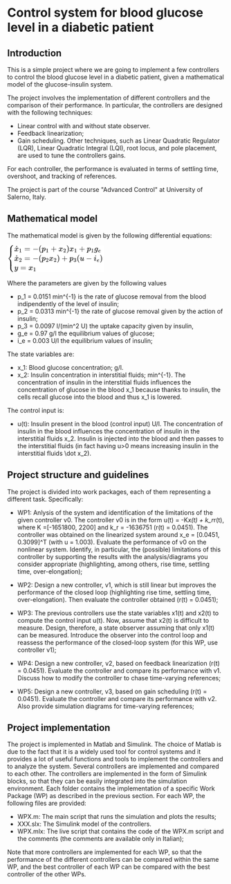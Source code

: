 # Control system for blood glucose level in a diabetic patient
## Introduction
This is a simple project where we are going to implement a few controllers to control the blood glucose level in a diabetic patient, given a mathematical model of the glucose-insulin system. 

The project involves the implementation of different controllers and the comparison of their performance. In particular, the controllers are designed with the following techniques:
- Linear control with and without state observer. 
- Feedback linearization;
- Gain scheduling.
Other techniques, such as Linear Quadratic Regulator (LQR), Linear Quadratic Integral (LQI), root locus, and pole placement, are used to tune the controllers gains.

For each controller, the performance is evaluated in terms of settling time, overshoot, and tracking of references.

The project is part of the course "Advanced Control" at University of Salerno, Italy.

## Mathematical model
The mathematical model is given by the following differential equations:

![plot](./img/glucose-insulin-dynamics.png)

Where the parameters are given by the following values
- p_1 = 0.0151 min^{-1} is the rate of glucose removal from the blood indipendently of the level of insulin;
- p_2 = 0.0313 min^{-1} the rate of glucose removal given by the action of insulin; 
- p_3 = 0.0097 l/(min^2 U) the uptake capacity given by insulin, 
- g_e = 0.97 g/l the equilibrium values of glucose;
- i_e = 0.003 U/l the equilibrium values of insulin;

The state variables are:
- x_1: Blood glucose concentration; g/l.
- x_2: Insulin concentration in interstitial fluids; min^{-1}. The concentration of insulin in the interstitial fluids influences the concentration of glucose in the blood x_1 because thanks to insulin, the cells recall glucose into the blood and thus x_1 is lowered.

The control input is:
- u(t): Insulin present in the blood (control input) U/l. The concentration of insulin in the blood influences the concentration of insulin in the interstitial fluids x_2. Insulin is injected into the blood and then passes to the interstitial fluids (in fact having u>0 means increasing insulin in the interstitial fluids \dot x_2).

## Project structure and guidelines
The project is divided into work packages, each of them representing a different task. Specifically:
- WP1: Anlysis of the system and identification of the limitations of the given controller v0. The controller v0 is in the form u(t) = -K*x(t) + k_r*r(t), where K =[-1651800, 2200] and k_r = -1636751 (r(t) = 0.0451). The controller was obtained on the linearized system around x_e = [0.0451, 0.3099]^T (with u = 1.003). Evaluate the performance of v0 on the nonlinear system. Identify, in particular, the (possible) limitations of this controller by supporting the results with the analysis/diagrams you consider appropriate (highlighting, among others, rise time, settling time, over-elongation); 

- WP2: Design a new controller, v1, which is still linear but improves the performance of the closed loop (highlighting rise time, settling time, over-elongation). Then evaluate the controller obtained (r(t) = 0.0451);

- WP3: The previous controllers use the state variables x1(t) and x2(t) to compute the control input u(t).
 Now, assume that x2(t) is difficult to measure. Design, therefore, a state observer assuming that only x1(t) can be measured. Introduce the observer into the control loop and reassess the performance of the closed-loop system (for this WP, use controller v1);

- WP4: Design a new controller, v2, based on feedback linearization (r(t) = 0.0451). Evaluate the controller and compare its performance with v1. Discuss how to modify the controller to chase time-varying references;

- WP5: Design a new controller, v3, based on gain scheduling (r(t) = 0.0451). Evaluate the controller and compare its performance with v2. Also provide simulation diagrams for time-varying references;

## Project implementation
The project is implemented in Matlab and Simulink. The choice of Matlab is due to the fact that it is a widely used tool for control systems and it provides a lot of useful functions and tools to implement the controllers and to analyze the system. 
Several controllers are implemented and compared to each other. The controllers are implemented in the form of Simulink blocks, so that they can be easily integrated into the simulation environment.
Each folder contains the implementation of a specific Work Package (WP) as described in the previous section.
For each WP, the following files are provided:
- WPX.m: The main script that runs the simulation and plots the results;
- XXX.slx: The Simulink model of the controllers. 
- WPX.mlx: The live script that contains the code of the WPX.m script and the comments (the comments are available only in Italian);

Note that more controllers are implemented for each WP, so that the performance of the different controllers can be compared within the same WP, and the best controller of each WP can be compared with the best controller of the other WPs.

